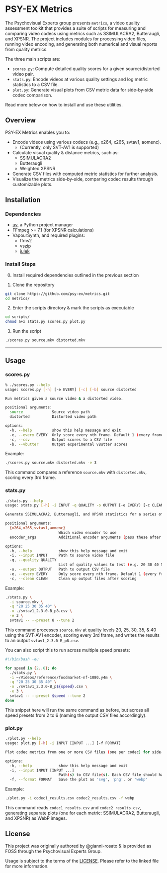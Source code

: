 # PSY-EX Metrics

The Psychovisual Experts group presents `metrics`, a video quality assessment toolkit that provides a suite of scripts for measuring and comparing video codecs using metrics such as SSIMULACRA2, Butteraugli, and XPSNR. The project includes modules for processing video files, running video encoding, and generating both numerical and visual reports from quality metrics.

The three main scripts are:
- `scores.py`: Compute detailed quality scores for a given source/distorted video pair.
- `stats.py`: Encode videos at various quality settings and log metric statistics to a CSV file.
- `plot.py`: Generate visual plots from CSV metric data for side-by-side codec comparison.

Read more below on how to install and use these utilities.

## Overview

PSY-EX Metrics enables you to:

- Encode videos using various codecs (e.g., x264, x265, svtav1, aomenc).
    - (Currently, only SVT-AV1 is supported)
- Calculate visual quality & distance metrics, such as:
    - SSIMULACRA2
    - Butteraugli
    - Weighted XPSNR
- Generate CSV files with computed metric statistics for further analysis.
- Visualize the metrics side-by-side, comparing codec results through customizable plots.

## Installation

### Dependencies

- [uv](https://github.com/astral-sh/uv/blob/main/README.md), a Python project manager
- FFmpeg >= 7.1 (for XPSNR calculations)
- VapourSynth, and required plugins:
    - ffms2
    - [vszip](https://github.com/dnjulek/vapoursynth-zip)
    - [julek](https://github.com/dnjulek/vapoursynth-julek-plugin)

### Install Steps

0. Install required dependencies outlined in the previous section

1. Clone the repository

```bash
git clone https://github.com/psy-ex/metrics.git
cd metrics/
```

2. Enter the scripts directory & mark the scripts as executable

```bash
cd scripts/
chmod a+x stats.py scores.py plot.py
```

3. Run the script

```bash
./scores.py source.mkv distorted.mkv
```

---

## Usage

### scores.py

```bash
% ./scores.py --help
usage: scores.py [-h] [-e EVERY] [-c] [-b] source distorted

Run metrics given a source video & a distorted video.

positional arguments:
  source             Source video path
  distorted          Distorted video path

options:
  -h, --help         show this help message and exit
  -e, --every EVERY  Only score every nth frame. Default 1 (every frame)
  -c, --csv          Output scores to a CSV file
  -b, --vbutter      Output experimental vButter scores
```

Example:

```bash
./scores.py source.mkv distorted.mkv -e 3
```

This command compares a reference `source.mkv` with `distorted.mkv`, scoring every 3rd frame.

### stats.py

```bash
./stats.py --help
usage: stats.py [-h] -i INPUT -q QUALITY -o OUTPUT [-e EVERY] [-c CLEAN] {x264,x265,svtav1,aomenc} ...

Generate SSIMULACRA2, Butteraugli, and XPSNR statistics for a series of video encodes.

positional arguments:
  {x264,x265,svtav1,aomenc}
                        Which video encoder to use
  encoder_args          Additional encoder arguments (pass these after a '--' delimiter)

options:
  -h, --help            show this help message and exit
  -i, --input INPUT     Path to source video file
  -q, --quality QUALITY
                        List of quality values to test (e.g. 20 30 40 50)
  -o, --output OUTPUT   Path to output CSV file
  -e, --every EVERY     Only score every nth frame. Default 1 (every frame)
  -c, --clean CLEAN     Clean up output files after scoring
```

Example:

```bash
./stats.py \
  -i source.mkv \
  -q "20 25 30 35 40" \
  -o ./svtav1_2.3.0-B_p8.csv \
  -e 3 \
  svtav1 -- --preset 8 --tune 2
```

This command processes `source.mkv` at quality levels 20, 25, 30, 35, & 40 using the SVT-AV1 encoder, scoring every 3rd frame, and writes the results to an output `svtav1_2.3.0-B_p8.csv`.

You can also script this to run across multiple speed presets:

```bash
#!/bin/bash -eu

for speed in {2..6}; do
  ./stats.py \
  -i ~/Videos/reference/foodmarket-nf-1080.y4m \
  -q "20 25 30 35 40" \
  -o ./svtav1_2.3.0-B_p${speed}.csv \
  -e 3 \
  svtav1 -- --preset $speed --tune 2
done
```

This snippet here will run the same command as before, but across all speed presets from 2 to 6 (naming the output CSV files accordingly).

### plot.py

```bash
./plot.py --help
usage: plot.py [-h] -i INPUT [INPUT ...] [-f FORMAT]

Plot codec metrics from one or more CSV files (one per codec) for side-by-side comparison.

options:
  -h, --help            show this help message and exit
  -i, --input INPUT [INPUT ...]
                        Path(s) to CSV file(s). Each CSV file should have the same columns.
  -f, --format FORMAT   Save the plot as 'svg', 'png', or 'webp'
```

Example:

```bash
./plot.py -i codec1_results.csv codec2_results.csv -f webp
```

This command reads `codec1_results.csv` and `codec2_results.csv`, generating separate plots (one for each metric: SSIMULACRA2, Butteraugli, and XPSNR) as WebP images.

## License

This project was originally authored by @gianni-rosato & is provided as FOSS through the Psychovisual Experts Group.

Usage is subject to the terms of the [LICENSE](LICENSE). Please refer to the linked file for more information.
